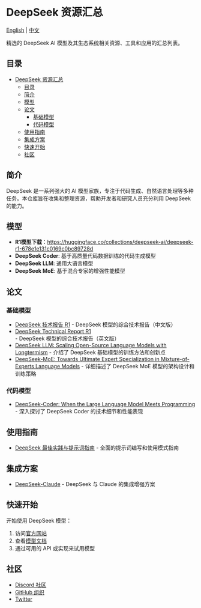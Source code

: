 # DeepSeek 资源汇总

[English](README.md) | [中文](README_CN.md)

精选的 DeepSeek AI 模型及其生态系统相关资源、工具和应用的汇总列表。

## 目录

- [DeepSeek 资源汇总](#deepseek-资源汇总)
  - [目录](#目录)
  - [简介](#简介)
  - [模型](#模型)
  - [论文](#论文)
    - [基础模型](#基础模型)
    - [代码模型](#代码模型)
  - [使用指南](#使用指南)
  - [集成方案](#集成方案)
  - [快速开始](#快速开始)
  - [社区](#社区)

## 简介

DeepSeek 是一系列强大的 AI 模型家族，专注于代码生成、自然语言处理等多种任务。本仓库旨在收集和整理资源，帮助开发者和研究人员充分利用 DeepSeek 的能力。

## 模型

- **R1模型下载**：https://huggingface.co/collections/deepseek-ai/deepseek-r1-678e1e131c0169c0bc89728d 
- **DeepSeek Coder**: 基于高质量代码数据训练的代码生成模型
- **DeepSeek LLM**: 通用大语言模型
- **DeepSeek MoE**: 基于混合专家的增强性能模型

## 论文

### 基础模型
- [DeepSeek 技术报告 R1](DeepSeek-R1-技术报告中文版-由deepseek翻译.pdf) - DeepSeek 模型的综合技术报告（中文版）
- [DeepSeek Technical Report R1](DeepSeek_R1.pdf) - DeepSeek 模型的综合技术报告（英文版）
- [DeepSeek LLM: Scaling Open-Source Language Models with Longtermism](https://arxiv.org/abs/2401.02954) - 介绍了 DeepSeek 基础模型的训练方法和创新点
- [DeepSeek-MoE: Towards Ultimate Expert Specialization in Mixture-of-Experts Language Models](https://arxiv.org/abs/2401.12246) - 详细描述了 DeepSeek MoE 模型的架构设计和训练策略

### 代码模型
- [DeepSeek-Coder: When the Large Language Model Meets Programming](https://arxiv.org/abs/2401.14196) - 深入探讨了 DeepSeek Coder 的技术细节和性能表现

## 使用指南
- [DeepSeek 最佳实践与提示词指南](https://mp.weixin.qq.com/s/qy25l_zj0HRDTt4vQh8zmA) - 全面的提示词编写和使用模式指南

## 集成方案
- [DeepSeek-Claude](https://github.com/getasterisk/deepclaude) - DeepSeek 与 Claude 的集成增强方案

## 快速开始

开始使用 DeepSeek 模型：

1. 访问[官方网站](https://deepseek.ai)
2. 查看[模型文档](https://github.com/deepseek-ai)
3. 通过可用的 API 或实现来试用模型

## 社区

- [Discord 社区](https://discord.gg/deepseek)
- [GitHub 组织](https://github.com/deepseek-ai)
- [Twitter](https://twitter.com/deepseek_ai) 